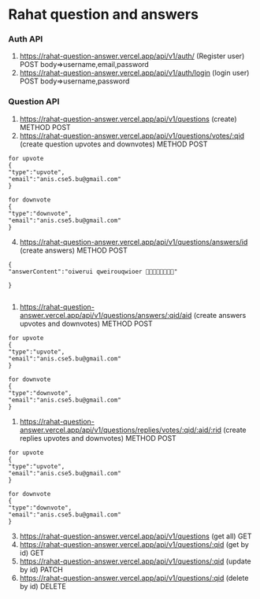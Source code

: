 # Rahat question and answers

### Auth API

1. https://rahat-question-answer.vercel.app/api/v1/auth/ (Register user) POST body=>username,email,password <br/>
2. https://rahat-question-answer.vercel.app/api/v1/auth/login (login user) POST body=>username,password
### Question API

1.  https://rahat-question-answer.vercel.app/api/v1/questions (create) METHOD POST
1.  https://rahat-question-answer.vercel.app/api/v1/questions/votes/:qid (create question upvotes and downvotes) METHOD POST
   
  ```
for upvote
{
"type":"upvote",
"email":"anis.cse5.bu@gmail.com"
}

for downvote
{
"type":"downvote",
"email":"anis.cse5.bu@gmail.com"
}

```
4.  https://rahat-question-answer.vercel.app/api/v1/questions/answers/id (create answers) METHOD POST

```
{
"answerContent":"oiwerui qweirouqwioer 🚀🚀🚀🚀🚀🚀🚀🚀"

}


```
1.  https://rahat-question-answer.vercel.app/api/v1/questions/answers/:qid/aid (create answers upvotes and downvotes) METHOD POST
   
  ```
for upvote
{
"type":"upvote",
"email":"anis.cse5.bu@gmail.com"
}

for downvote
{
"type":"downvote",
"email":"anis.cse5.bu@gmail.com"
}
```
1.  https://rahat-question-answer.vercel.app/api/v1/questions/replies/votes/:qid/:aid/:rid (create replies upvotes and downvotes) METHOD POST
   
  ```
for upvote
{
"type":"upvote",
"email":"anis.cse5.bu@gmail.com"
}

for downvote
{
"type":"downvote",
"email":"anis.cse5.bu@gmail.com"
}
```



3.  https://rahat-question-answer.vercel.app/api/v1/questions (get all) GET
4.  https://rahat-question-answer.vercel.app/api/v1/questions/:qid (get by id) GET
5.  https://rahat-question-answer.vercel.app/api/v1/questions/:qid (update by id) PATCH
6.  https://rahat-question-answer.vercel.app/api/v1/questions/:qid (delete by id) DELETE


